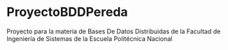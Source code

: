 # ProyectoBDDPereda
Proyecto para la materia de Bases De Datos Distribuidas de la Facultad de Ingeniería de Sistemas de la Escuela Politécnica Nacional
